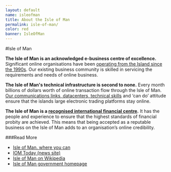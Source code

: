 ```yaml
---
layout: default
name: isleofman
title: About the Isle of Man
permalink: isle-of-man/
color: red
banner: IsleOfMan
---
```


#Isle of Man

**The Isle of Man is an acknowledged e-business centre of excellence.** Significant online organisations have been [operating from the Island since the 1990s][1]. Our existing business community is skilled in servicing the requirements and needs of online business.

**The Isle of Man's technical infrastructure is second to none.** Every month billions of dollars worth of online transaction flow through the Isle of Man. [Our communications links, datacenters, technical skills][2] and ‘can do’ attitude ensure that the islands large electronic trading platforms stay online.

**The Isle of Man is a [recognised international financial centre][3].** It has the people and experience to ensure that the highest standards of financial probity are achieved.  This means that being accepted as a reputable business on the Isle of Man adds to an organisation’s online credibility.

###Read More

* [Isle of Man. where you can][4]
* [IOM Today (news site)][5]
* [Isle of Man on Wikipedia][6]
* [Isle of Man government homepage][7]

[1]: https://en.wikipedia.org/wiki/Economy_of_the_Isle_of_Man#Gambling
[2]: https://en.wikipedia.org/wiki/Isle_of_Man#Communications
[3]: https://en.wikipedia.org/wiki/Isle_of_Man#Economy
[4]: http://www.whereyoucan.com/
[5]: http://www.iomtoday.co.im/
[6]: https://en.wikipedia.org/wiki/Isle_of_Man
[7]: http://www.gov.im/